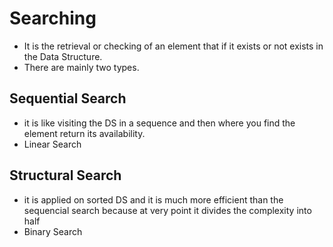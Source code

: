 # Searching
- It is the retrieval or checking of an element that if it exists or not exists in the Data Structure.
- There are mainly two types.

## Sequential Search
- it is like visiting the DS in a sequence and then where you find the element return its availability.
- Linear Search

## Structural Search
- it is applied on sorted DS and it is much more efficient than the sequencial search because at very point it divides the complexity into half
- Binary Search 
